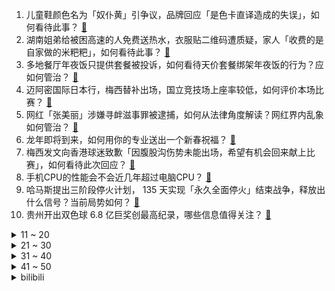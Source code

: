 1. 儿童鞋颜色名为「奴仆黄」引争议，品牌回应「是色卡直译造成的失误」，如何看待此事？ [:link:](https://www.zhihu.com/question/642843334)
2. 湖南姐弟给被困高速的人免费送热水，衣服贴二维码遭质疑，家人「收费的是自家做的米粑粑」，如何看待此事？ [:link:](https://www.zhihu.com/question/643402415)
3. 多地餐厅年夜饭只提供套餐被投诉，如何看待天价套餐绑架年夜饭的行为？应如何管治？ [:link:](https://www.zhihu.com/question/643367139)
4. 迈阿密国际日本行，梅西替补出场，国立竞技场上座率较低，如何评价本场比赛？ [:link:](https://www.zhihu.com/question/643451875)
5. 网红「张美丽」涉嫌寻衅滋事罪被逮捕，如何从法律角度解读？网红界内乱象如何管治？ [:link:](https://www.zhihu.com/question/643397613)
6. 龙年即将到来，如何用你的专业送出一个新春祝福？ [:link:](https://www.zhihu.com/question/641826071)
7. 梅西发文向香港球迷致歉「因腹股沟伤势未能出场，希望有机会回来献上比赛」，如何看待此次回应？ [:link:](https://www.zhihu.com/question/643428704)
8. 手机CPU的性能会不会近几年超过电脑CPU？ [:link:](https://www.zhihu.com/question/642771577)
9. 哈马斯提出三阶段停火计划， 135 天实现「永久全面停火」结束战争，释放出什么信号？当前局势如何？ [:link:](https://www.zhihu.com/question/643415375)
10. 贵州开出双色球 6.8 亿巨奖创最高纪录，哪些信息值得关注？ [:link:](https://www.zhihu.com/question/643367628)
<details>
<summary>11 ~ 20</summary>

11. 迈阿密国际回应梅西缺阵，称「球员健康第一，渴望未来重返中国香港」，如何看待此回应？ [:link:](https://www.zhihu.com/question/643383399)
12. 如何看待高学历人群涌入保险行业，出现「清北学霸组团卖保险」的现象？ [:link:](https://www.zhihu.com/question/643239677)
13. 霍启刚再度发声，称梅西和球队在日本的表现是「在香港球迷伤口上撒盐」，希望给公众一个交代，如何评价此事？ [:link:](https://www.zhihu.com/question/643471388)
14. 中国证监会主要领导调整，免去易会满证监会主席职务，哪些信息值得关注？ [:link:](https://www.zhihu.com/question/643418332)
15. 如何评价《知乎2024答案奇遇夜》？ [:link:](https://www.zhihu.com/question/643096979)
16. 飞猪平台订机票不同用户差价近千块，苹果手机价格最贵，平台回应仍未解除质疑，到底是杀熟还是价格出错？ [:link:](https://www.zhihu.com/question/643413659)
17. 过年和亲戚朋友一起打牌打麻将算赌博吗？法律上的边界在哪里？ [:link:](https://www.zhihu.com/question/641155960)
18. 享受春节假期的同时，如何从心理层面调适，最大化「延长假期」？ [:link:](https://www.zhihu.com/question/643021021)
19. 年轻人节前挤爆美甲店，研究称美甲有风险，紫外线灯照射可能会损坏 DNA，如何看待这种「美丽经济」？ [:link:](https://www.zhihu.com/question/643411785)
20. 卡塔尔亚洲杯半决赛卡塔尔 3:2 淘汰伊朗，如何评价这场比赛？ [:link:](https://www.zhihu.com/question/643498534)
</details>
<details>
<summary>21 ~ 30</summary>

21. 程序员从幼稚到成熟的标志是什么？ [:link:](https://www.zhihu.com/question/642449547)
22. 如何评价（G）I-DLE主打曲《Super Lady》？ [:link:](https://www.zhihu.com/question/641855729)
23. 日本福岛第一核电站核污染水净化装置发生泄漏，具体情况如何？ [:link:](https://www.zhihu.com/question/643433696)
24. 周围的人太优秀了，感觉跟谁都是向上社交，导致不敢社交了，该如何自我救赎？ [:link:](https://www.zhihu.com/question/640186516)
25. 为什么国内程序员不喜欢写单元测试？ [:link:](https://www.zhihu.com/question/642449457)
26. 2024 LPL 春季赛WBG VS TES，如何评价这场比赛？ [:link:](https://www.zhihu.com/question/643460051)
27. 专家称相比 2008 年，今年的冻雨天气是瞬时「速冻」，为何会出现这样的极端天气？如何做好后续防范？ [:link:](https://www.zhihu.com/question/643266306)
28. 你体验过服务最好的航空公司是哪家？ [:link:](https://www.zhihu.com/question/639556902)
29. 独自一个人去国外旅行是什么体验？ [:link:](https://www.zhihu.com/question/641372261)
30. 乌总统泽连斯基签署法令「创建无人作战系统部队」，哪些信息值得关注？此举将产生什么影响？ [:link:](https://www.zhihu.com/question/643364631)
</details>
<details>
<summary>31 ~ 40</summary>

31. 专家称中央汇金增持是确立市场底的发令枪，A 股「市场底」最快 4 天就能够确立，哪些信息值得关注？ [:link:](https://www.zhihu.com/question/643224409)
32. 如何评价《崩坏：星穹铁道》2.0版本角色「流萤」？ [:link:](https://www.zhihu.com/question/643362025)
33. 报道称由于无法确定「北溪」管道爆炸嫌疑人，瑞典方面将宣布结束调查，哪些信息值得关注？ [:link:](https://www.zhihu.com/question/643367782)
34. 慢跑 5 公里用 40 分钟是不是很丢人？ [:link:](https://www.zhihu.com/question/642892696)
35. 智利前总统皮涅拉在直升机坠机事故中身亡，有哪些信息值得关注？ [:link:](https://www.zhihu.com/question/643352079)
36. 金融监管总局表示对房地产「白名单」项目的合理融资需求要「应满尽满」，释放什么信号？ [:link:](https://www.zhihu.com/question/643318536)
37. 手机的大内存和存储有什么用？ [:link:](https://www.zhihu.com/question/641829009)
38. 每天坚持冥想 10 分钟，身体会有变化吗？ [:link:](https://www.zhihu.com/question/640062631)
39. 中国第五个南极考察站开站，有哪些信息值得关注？ [:link:](https://www.zhihu.com/question/643366619)
40. 大数据杀熟疑云，「三台手机同时买票差价三倍」，如何看待此事？是否真的是杀熟？ [:link:](https://www.zhihu.com/question/643366218)
</details>
<details>
<summary>41 ~ 50</summary>

41. 深圳放宽住房限购，会带来哪些影响？春节前四个一线城市均放松限购，释放了怎样的信号？ [:link:](https://www.zhihu.com/question/643473574)
42. 2 月 7 日创业板指涨 2.37%录得 3 连阳，两市成交金额重回万亿，如何看待今日行情？ [:link:](https://www.zhihu.com/question/643364792)
43. 雷军宣布「将不再主讲小米手机发布会，为了把更多精力放在汽车业务上」，如何看待此事？ [:link:](https://www.zhihu.com/question/643010029)
44. 不想跟亲戚说自己的工资和奖金，该如何巧妙面对他们的「盘问」? [:link:](https://www.zhihu.com/question/642870389)
45. 电视剧《繁花》中，爷叔为什么会离开宝总？ [:link:](https://www.zhihu.com/question/638507951)
46. 如何看待陈铭在《答案奇遇夜》提到的「你要允许你有活在过去的自由，也要允许别人有奔向未来的自由」？ [:link:](https://www.zhihu.com/question/641217664)
47. 国企为什么要招应届生？ [:link:](https://www.zhihu.com/question/462780907)
48. 为什么越国在浙江，越王勾践剑却是在湖北出土的？ [:link:](https://www.zhihu.com/question/448284150)
49. 贾玲导演春节档新片《热辣滚烫》的看点有哪些？ [:link:](https://www.zhihu.com/question/642052694)
50. 公务员面试中抽到靠后的顺序时考官都累了，这样是不是很吃亏？ [:link:](https://www.zhihu.com/question/642497749)
</details><details>
<summary>bilibili</summary>

</details>